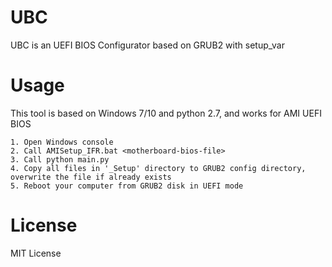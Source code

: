 # UBC
UBC is an UEFI BIOS Configurator based on GRUB2 with setup_var

# Usage
This tool is based on Windows 7/10 and python 2.7, and works for AMI UEFI BIOS
```
1. Open Windows console
2. Call AMISetup_IFR.bat <motherboard-bios-file>
3. Call python main.py
4. Copy all files in '_Setup' directory to GRUB2 config directory, overwrite the file if already exists
5. Reboot your computer from GRUB2 disk in UEFI mode
```

# License
MIT License
